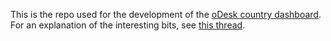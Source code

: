 This is the repo used for the development of the [oDesk country dashboard](https://www.odesk.com/blog/2012/07/visualizationsoftheoconomy). For an explanation of the interesting bits, see [this thread](https://groups.google.com/forum/?fromgroups#!topic/d3-js/I2a7AxbVOQs).
